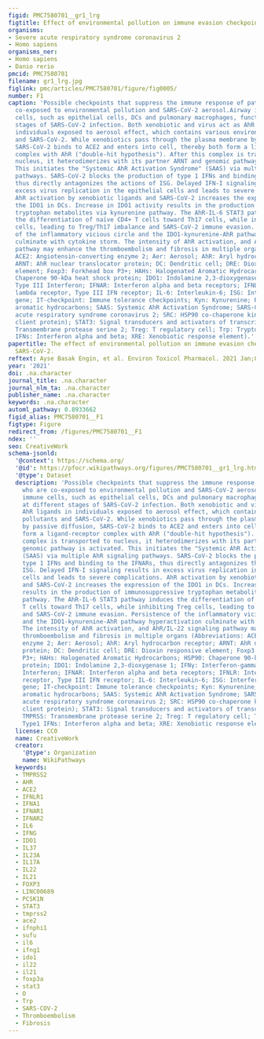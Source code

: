 ```yaml
---
figid: PMC7580701__gr1_lrg
figtitle: Effect of environmental pollution on immune evasion checkpoints of SARS-CoV-2
organisms:
- Severe acute respiratory syndrome coronavirus 2
- Homo sapiens
organisms_ner:
- Homo sapiens
- Danio rerio
pmcid: PMC7580701
filename: gr1_lrg.jpg
figlink: pmc/articles/PMC7580701/figure/fig0005/
number: F1
caption: 'Possible checkpoints that suppress the immune response of patients who are
  co-exposed to environmental pollution and SARS-CoV-2 aerosol.Airway innate immune
  cells, such as epithelial cells, DCs and pulmonary macrophages, function at different
  stages of SARS-CoV-2 infection. Both xenobiotic and virus act as AhR ligands in
  individuals exposed to aerosol effect, which contains various environmental pollutants
  and SARS-CoV-2. While xenobiotics pass through the plasma membrane by passive diffusion,
  SARS-CoV-2 binds to ACE2 and enters into cell, thereby both form a ligand-receptor
  complex with AhR ("double-hit hypothesis"). After this complex is transported to
  nucleus, it heterodimerizes with its partner ARNT and genomic pathway is activated.
  This initiates the "Systemic AhR Activation Syndrome" (SAAS) via multiple AhR signaling
  pathways. SARS-CoV-2 blocks the production of type 1 IFNs and binding to the IFNARs,
  thus directly antagonizes the actions of ISG. Delayed IFN-I signaling results in
  excess virus replication in the epithelial cells and leads to severe complications.
  AhR activation by xenobiotic ligands and SARS-CoV-2 increases the expression of
  the IDO1 in DCs. Increase in IDO1 activity results in the production of immunosuppressive
  tryptophan metabolites via kynurenine pathway. The AhR-IL-6 STAT3 pathway induces
  the differentiation of naïve CD4+ T cells toward Th17 cells, while inhibiting Treg
  cells, leading to Treg/Th17 imbalance and SARS-CoV-2 immune evasion. Persistence
  of the inflammatory vicious circle and the IDO1-kynurenine-AhR pathway hyperactivation
  culminate with cytokine storm. The intensity of AhR activation, and AhR/IL-22 signaling
  pathway may enhance the thromboembolism and fibrosis in multiple organs (Abbreviations:
  ACE2: Angiotensin-converting enzyme 2; Aer: Aerosol; AhR: Aryl hydrocarbon receptor;
  ARNT: AhR nuclear translocator protein; DC: Dendritic cell; DRE: Dioxin responsive
  element; Foxp3: Forkhead box P3+; HAHs: Halogenated Aromatic Hydrocarbons; HSP90:
  Chaperone 90-kDa heat shock protein; IDO1: Indolamine 2,3-dioxygenase 1; IFNγ: Interferon-gamma,
  Type III Interferon; IFNAR: Interferon alpha and beta receptors; IFNLR: Interferon
  lambda receptor, Type III IFN receptor; IL-6: Interleukin-6; ISG: Interferon-1 stimulated
  gene; IT-checkpoint: Immune tolerance checkpoints; Kyn: Kynurenine; PAHs: Polycyclic
  aromatic hydrocarbons; SAAS: Systemic AhR Activation Syndrome; SARS-CoV-2: Severe
  acute respiratory syndrome coronavirus 2; SRC: HSP90 co-chaperone kinase (stress-regulated
  client protein); STAT3: Signal transducers and activators of transcription 3; TMPRSS:
  Transmembrane protease serine 2; Treg: T regulatory cell; Trp: Tryptophan; Type1
  IFNs: Interferon alpha and beta; XRE: Xenobiotic response element).'
papertitle: The effect of environmental pollution on immune evasion checkpoints of
  SARS-CoV-2.
reftext: Ayse Basak Engin, et al. Environ Toxicol Pharmacol. 2021 Jan;81:103520-103520.
year: '2021'
doi: .na.character
journal_title: .na.character
journal_nlm_ta: .na.character
publisher_name: .na.character
keywords: .na.character
automl_pathway: 0.8933662
figid_alias: PMC7580701__F1
figtype: Figure
redirect_from: /figures/PMC7580701__F1
ndex: ''
seo: CreativeWork
schema-jsonld:
  '@context': https://schema.org/
  '@id': https://pfocr.wikipathways.org/figures/PMC7580701__gr1_lrg.html
  '@type': Dataset
  description: 'Possible checkpoints that suppress the immune response of patients
    who are co-exposed to environmental pollution and SARS-CoV-2 aerosol.Airway innate
    immune cells, such as epithelial cells, DCs and pulmonary macrophages, function
    at different stages of SARS-CoV-2 infection. Both xenobiotic and virus act as
    AhR ligands in individuals exposed to aerosol effect, which contains various environmental
    pollutants and SARS-CoV-2. While xenobiotics pass through the plasma membrane
    by passive diffusion, SARS-CoV-2 binds to ACE2 and enters into cell, thereby both
    form a ligand-receptor complex with AhR ("double-hit hypothesis"). After this
    complex is transported to nucleus, it heterodimerizes with its partner ARNT and
    genomic pathway is activated. This initiates the "Systemic AhR Activation Syndrome"
    (SAAS) via multiple AhR signaling pathways. SARS-CoV-2 blocks the production of
    type 1 IFNs and binding to the IFNARs, thus directly antagonizes the actions of
    ISG. Delayed IFN-I signaling results in excess virus replication in the epithelial
    cells and leads to severe complications. AhR activation by xenobiotic ligands
    and SARS-CoV-2 increases the expression of the IDO1 in DCs. Increase in IDO1 activity
    results in the production of immunosuppressive tryptophan metabolites via kynurenine
    pathway. The AhR-IL-6 STAT3 pathway induces the differentiation of naïve CD4+
    T cells toward Th17 cells, while inhibiting Treg cells, leading to Treg/Th17 imbalance
    and SARS-CoV-2 immune evasion. Persistence of the inflammatory vicious circle
    and the IDO1-kynurenine-AhR pathway hyperactivation culminate with cytokine storm.
    The intensity of AhR activation, and AhR/IL-22 signaling pathway may enhance the
    thromboembolism and fibrosis in multiple organs (Abbreviations: ACE2: Angiotensin-converting
    enzyme 2; Aer: Aerosol; AhR: Aryl hydrocarbon receptor; ARNT: AhR nuclear translocator
    protein; DC: Dendritic cell; DRE: Dioxin responsive element; Foxp3: Forkhead box
    P3+; HAHs: Halogenated Aromatic Hydrocarbons; HSP90: Chaperone 90-kDa heat shock
    protein; IDO1: Indolamine 2,3-dioxygenase 1; IFNγ: Interferon-gamma, Type III
    Interferon; IFNAR: Interferon alpha and beta receptors; IFNLR: Interferon lambda
    receptor, Type III IFN receptor; IL-6: Interleukin-6; ISG: Interferon-1 stimulated
    gene; IT-checkpoint: Immune tolerance checkpoints; Kyn: Kynurenine; PAHs: Polycyclic
    aromatic hydrocarbons; SAAS: Systemic AhR Activation Syndrome; SARS-CoV-2: Severe
    acute respiratory syndrome coronavirus 2; SRC: HSP90 co-chaperone kinase (stress-regulated
    client protein); STAT3: Signal transducers and activators of transcription 3;
    TMPRSS: Transmembrane protease serine 2; Treg: T regulatory cell; Trp: Tryptophan;
    Type1 IFNs: Interferon alpha and beta; XRE: Xenobiotic response element).'
  license: CC0
  name: CreativeWork
  creator:
    '@type': Organization
    name: WikiPathways
  keywords:
  - TMPRSS2
  - AHR
  - ACE2
  - IFNLR1
  - IFNA1
  - IFNAR1
  - IFNAR2
  - IL6
  - IFNG
  - IDO1
  - IL37
  - IL23A
  - IL17A
  - IL22
  - IL21
  - FOXP3
  - LINC00689
  - PCSK1N
  - STAT3
  - tmprss2
  - ace2
  - ifnphi1
  - sufu
  - il6
  - ifng1
  - ido1
  - il22
  - il21
  - foxp3a
  - stat3
  - O
  - Trp
  - SARS-COV-2
  - Thromboembolism
  - Fibrosis
---
```

